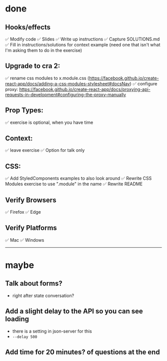 # done

## Hooks/effects

✅ Modify code
✅ Slides
✅ Write up instructions
✅ Capture SOLUTIONS.md
✅ Fill in instructions/solutions for context example (need one that isn't what I'm asking them to do in the exercise)

## Upgrade to cra 2:

✅ rename css modules to x.module.css (https://facebook.github.io/create-react-app/docs/adding-a-css-modules-stylesheet#docsNav)
✅ configure proxy: https://facebook.github.io/create-react-app/docs/proxying-api-requests-in-development#configuring-the-proxy-manually

## Prop Types:

✅ exercise is optional, when you have time

## Context:

✅ leave exercise
✅ Option for talk only

## CSS:

✅ Add StyledComponents examples to also look around
✅ Rewrite CSS Modules exercise to use ".module" in the name
✅ Rewrite README

## Verify Browsers

✅ Firefox
✅ Edge

## Verify Platforms

✅ Mac
✅ Windows

---

# maybe

## Talk about forms?

- right after state conversation?

## Add a slight delay to the API so you can see loading

- there is a setting in json-server for this
- `--delay 500`

## Add time for 20 minutes? of questions at the end

